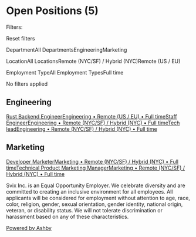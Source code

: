 # Open Positions (5)

Filters:

 Reset filters

DepartmentAll DepartmentsEngineeringMarketing

LocationAll LocationsRemote (NYC/SF) / Hybrid (NYC)Remote (US / EU)

Employment TypeAll Employment TypesFull time

No filters applied

## Engineering

[Rust Backend EngineerEngineering • Remote (US / EU) • Full time](https://www.svix.com/careers/?ashby%5Fjid=84e99bc9-5cd6-4af0-af84-17d63a7494b5)[Staff EngineerEngineering • Remote (NYC/SF) / Hybrid (NYC) • Full time](https://www.svix.com/careers/?ashby%5Fjid=868583c2-0cd2-463f-a7eb-33516958ade6)[Tech leadEngineering • Remote (NYC/SF) / Hybrid (NYC) • Full time](https://www.svix.com/careers/?ashby%5Fjid=3a4bc7e8-0756-4033-b210-bd6d275cfbee)

## Marketing

[Developer MarketerMarketing • Remote (NYC/SF) / Hybrid (NYC) • Full time](https://www.svix.com/careers/?ashby%5Fjid=1d4b2de4-e9a2-4e1b-9fcb-661e678ad7c6)[Technical Product Marketing ManagerMarketing • Remote (NYC/SF) / Hybrid (NYC) • Full time](https://www.svix.com/careers/?ashby%5Fjid=a0c63b74-2c35-4e69-8477-3ccf9a24f15f)

Svix Inc. is an Equal Opportunity Employer. We celebrate diversity and are committed to creating an inclusive environment for all employees. All applicants will be considered for employment without attention to age, race, color, religion, gender, sexual orientation, gender identity, national origin, veteran, or disability status. We will not tolerate discrimination or harassment based on any of these characteristics.

[Powered by Ashby](https://www.ashbyhq.com)